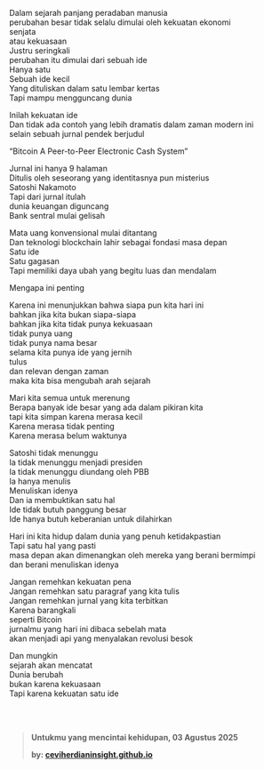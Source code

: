 Dalam sejarah panjang peradaban manusia  
perubahan besar tidak selalu dimulai oleh kekuatan ekonomi  
senjata  
atau kekuasaan  
Justru seringkali  
perubahan itu dimulai dari sebuah ide  
Hanya satu  
Sebuah ide kecil  
Yang dituliskan dalam satu lembar kertas  
Tapi mampu mengguncang dunia

Inilah kekuatan ide  
Dan tidak ada contoh yang lebih dramatis dalam zaman modern ini  
selain sebuah jurnal pendek berjudul

“Bitcoin A Peer-to-Peer Electronic Cash System”

Jurnal ini hanya 9 halaman  
Ditulis oleh seseorang yang identitasnya pun misterius  
Satoshi Nakamoto  
Tapi dari jurnal itulah  
dunia keuangan diguncang  
Bank sentral mulai gelisah

Mata uang konvensional mulai ditantang  
Dan teknologi blockchain lahir sebagai fondasi masa depan  
Satu ide  
Satu gagasan  
Tapi memiliki daya ubah yang begitu luas dan mendalam

Mengapa ini penting

Karena ini menunjukkan bahwa siapa pun kita hari ini  
bahkan jika kita bukan siapa-siapa  
bahkan jika kita tidak punya kekuasaan  
tidak punya uang  
tidak punya nama besar  
selama kita punya ide yang jernih  
tulus  
dan relevan dengan zaman  
maka kita bisa mengubah arah sejarah

Mari kita semua untuk merenung  
Berapa banyak ide besar yang ada dalam pikiran kita  
tapi kita simpan karena merasa kecil  
Karena merasa tidak penting  
Karena merasa belum waktunya

Satoshi tidak menunggu  
Ia tidak menunggu menjadi presiden  
Ia tidak menunggu diundang oleh PBB  
Ia hanya menulis  
Menuliskan idenya  
Dan ia membuktikan satu hal  
Ide tidak butuh panggung besar  
Ide hanya butuh keberanian untuk dilahirkan

Hari ini kita hidup dalam dunia yang penuh ketidakpastian  
Tapi satu hal yang pasti  
masa depan akan dimenangkan oleh mereka yang berani bermimpi  
dan berani menuliskan idenya

Jangan remehkan kekuatan pena  
Jangan remehkan satu paragraf yang kita tulis  
Jangan remehkan jurnal yang kita terbitkan  
Karena barangkali  
seperti Bitcoin  
jurnalmu yang hari ini dibaca sebelah mata  
akan menjadi api yang menyalakan revolusi besok

Dan mungkin  
sejarah akan mencatat  
Dunia berubah  
bukan karena kekuasaan  
Tapi karena kekuatan satu ide



<br>
<br>


> **Untukmu yang mencintai kehidupan, 03 Agustus 2025**
> 
> **by: [ceviherdianinsight.github.io](https://ceviherdianinsight.github.io)**
